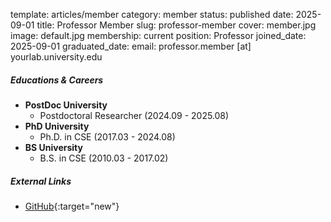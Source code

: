 template: articles/member
category: member
status: published
date: 2025-09-01
title: Professor Member
slug: professor-member
cover: member.jpg
image: default.jpg
membership: current
position: Professor
joined_date: 2025-09-01
graduated_date:
email: professor.member [at] yourlab.university.edu

##### Educations & Careers

* **PostDoc University**
    * Postdoctoral Researcher (2024.09 - 2025.08)
* **PhD University**
    * Ph.D. in CSE (2017.03 - 2024.08)
* **BS University**
    * B.S. in CSE (2010.03 - 2017.02)

##### External Links

* [GitHub](https://github.com/professor-member){:target="new"}
